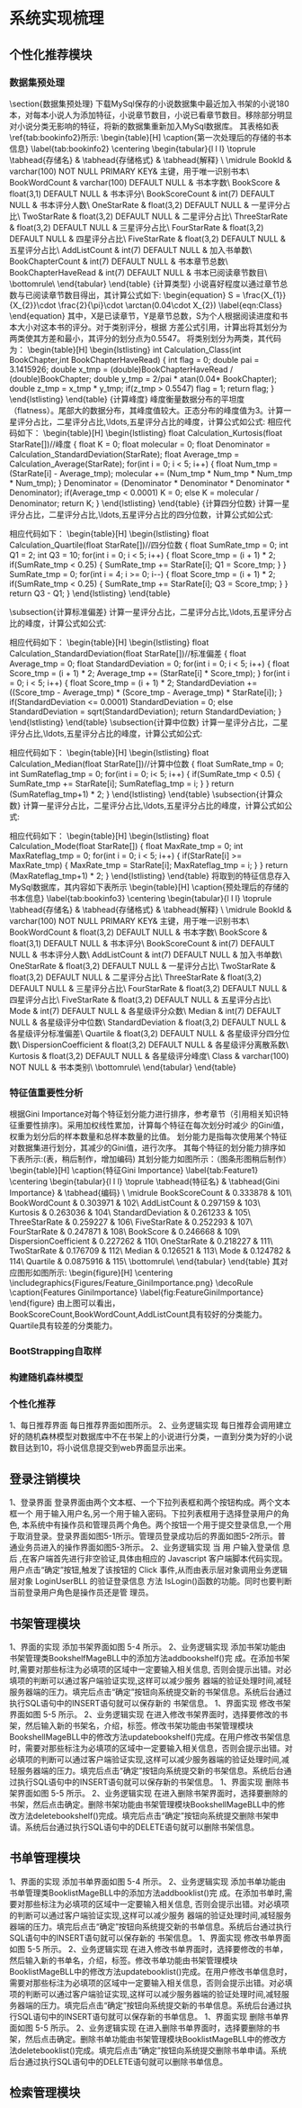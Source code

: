 # 系统实现梳理
## 个性化推荐模块
### 数据集预处理
\section{数据集预处理}
下载MySql保存的小说数据集中最近加入书架的小说180本，对每本小说人为添加特征，小说章节数目，小说已看章节数目。移除部分明显对小说分类无影响的特征，将新的数据集重新加入MySql数据库。
其表格如表\ref{tab:bookinfo2}所示:
\begin{table}[H]
	\caption{第一次处理后的存储的书本信息}
	\label{tab:bookinfo2}
	\centering
	\begin{tabular}{l l l}
		\toprule
		\tabhead{存储名} & \tabhead{存储格式} & \tabhead{解释} \\
		\midrule
		BookId & varchar(100) NOT NULL PRIMARY KEY& 主键，用于唯一识别书本\\
		BookWordCount & varchar(100) DEFAULT NULL & 书本字数\\
		BookScore & float(3,1) DEFAULT NULL & 书本评分\\
		BookScoreCount & int(7) DEFAULT NULL & 书本评分人数\\
		OneStarRate & float(3,2) DEFAULT NULL & 一星评分占比\\
		TwoStarRate & float(3,2) DEFAULT NULL & 二星评分占比\\
		ThreeStarRate & float(3,2) DEFAULT NULL & 三星评分占比\\
		FourStarRate & float(3,2) DEFAULT NULL & 四星评分占比\\
		FiveStarRate & float(3,2) DEFAULT NULL & 五星评分占比\\
		AddListCount & int(7) DEFAULT NULL & 加入书单数\\
		BookChapterCount & int(7) DEFAULT NULL & 书本章节总数\\
		BookChapterHaveRead & int(7) DEFAULT NULL & 书本已阅读章节数目\\
		\bottomrule\\
	\end{tabular}
\end{table}
{计算类型}
小说喜好程度以通过章节总数与已阅读章节数目得出，其计算公式如下:
\begin{equation}
S = \frac{X_{1}}{X_{2}}\cdot \frac{2}{\pi}\cdot \arctan(0.04\cdot X_{2})
\label{eqn:Class}
\end{equation}
其中，X是已读章节，Y是章节总数，S为个人根据阅读进度和书本大小对这本书的评分。对于类别评分，根据
方差公式引用，计算出将其划分为两类使其方差和最小，其评分的划分点为0.5547。
将类别划分为两类，其代码为：
\begin{table}[H]
	\begin{lstlisting}
	int Calculation_Class(int BookChapter,int BookChapterHaveRead)
	{
		int flag = 0;
		double pai = 3.1415926;
		double x_tmp = (double)BookChapterHaveRead / (double)BookChapter;
		double y_tmp = 2/pai * atan(0.04* BookChapter);
		double z_tmp = x_tmp * y_tmp;
		if(z_tmp > 0.5547)
		flag = 1;
		return flag;
	}
	\end{lstlisting}
\end{table}
{计算峰度}
峰度衡量数据分布的平坦度（flatness）。尾部大的数据分布，其峰度值较大。正态分布的峰度值为3。计算一星评分占比，二星评分占比,\ldots,五星评分占比的峰度，计算公式如公式:
相应代码如下：
\begin{table}[H]
\begin{lstlisting}
float Calculation_Kurtosis(float StarRate[])//峰度
{
	float K = 0;
	float molecular = 0;
	float Denominator = Calculation_StandardDeviation(StarRate);
	float Average_tmp = Calculation_Average(StarRate);
	for(int i = 0; i < 5; i++)
	{
		float Num_tmp = (StarRate[i] - Average_tmp);
		molecular += (Num_tmp * Num_tmp * Num_tmp * Num_tmp);
	}
	Denominator = (Denominator * Denominator * Denominator * Denominator);
	if(Average_tmp < 0.0001)
		K = 0;
	else
		K = molecular / Denominator;
	return K;
}
\end{lstlisting}
\end{table}
{计算四分位数}
计算一星评分占比，二星评分占比,\ldots,五星评分占比的四分位数，计算公式如公式:

相应代码如下：
\begin{table}[H]
	\begin{lstlisting}
float Calculation_Quartile(float StarRate[])//四分位数
{
	float SumRate_tmp = 0;
	int Q1 = 2;
	int Q3 = 10;
	for(int i = 0; i < 5; i++)
	{
		float Score_tmp = (i + 1) * 2;
		if(SumRate_tmp < 0.25)
		{
			SumRate_tmp += StarRate[i];
			Q1 = Score_tmp;
		}
	}
	SumRate_tmp = 0;
	for(int i = 4; i >= 0; i--)
	{
		float Score_tmp = (i + 1) * 2;
		if(SumRate_tmp < 0.25)
		{
			SumRate_tmp += StarRate[i];
			Q3 = Score_tmp;
		}
	}
	return Q3 - Q1;
}
	\end{lstlisting}
\end{table}

\subsection{计算标准偏差}
计算一星评分占比，二星评分占比,\ldots,五星评分占比的峰度，计算公式如公式:

相应代码如下：
\begin{table}[H]
	\begin{lstlisting}
	float Calculation_StandardDeviation(float StarRate[])//标准偏差
	{
		float Average_tmp = 0;
		float StandardDeviation = 0;
		for(int i = 0; i < 5; i++)
		{
			float Score_tmp = (i + 1) * 2;
			Average_tmp += (StarRate[i] * Score_tmp);
		}
		for(int i = 0; i < 5; i++)
		{
			float Score_tmp = (i + 1) * 2;
			StandardDeviation += ((Score_tmp - Average_tmp) * (Score_tmp - Average_tmp) * StarRate[i]);
		}
		if(StandardDeviation <= 0.0001)
			StandardDeviation = 0;
		else
			StandardDeviation = sqrt(StandardDeviation);
		return StandardDeviation;
	}
	\end{lstlisting}
\end{table}
\subsection{计算中位数}
计算一星评分占比，二星评分占比,\ldots,五星评分占比的峰度，计算公式如公式:

相应代码如下：
\begin{table}[H]
	\begin{lstlisting}
	float Calculation_Median(float StarRate[])//计算中位数
	{
		float SumRate_tmp = 0;
		int SumRateflag_tmp = 0;
		for(int i = 0; i< 5; i++)
		{
			if(SumRate_tmp < 0.5)
			{
				SumRate_tmp += StarRate[i];
				SumRateflag_tmp = i;
			}
		}
		return (SumRateflag_tmp+1) * 2;
	}
	\end{lstlisting}
\end{table}
\subsection{计算众数}
计算一星评分占比，二星评分占比,\ldots,五星评分占比的峰度，计算公式如公式:

相应代码如下：
\begin{table}[H]
	\begin{lstlisting}
	float Calculation_Mode(float StarRate[])
	{
		float MaxRate_tmp = 0;
		int MaxRateflag_tmp = 0;
		for(int i = 0; i < 5; i++)
		{
			if(StarRate[i] >= MaxRate_tmp)
			{
				MaxRate_tmp = StarRate[i];
				MaxRateflag_tmp = i;
			}
		}
		return (MaxRateflag_tmp+1) * 2;
	}
	\end{lstlisting}
\end{table}
将取到的特征信息存入MySql数据库，其内容如下表所示
\begin{table}[H]
	\caption{预处理后的存储的书本信息}
	\label{tab:bookinfo3}
	\centering
	\begin{tabular}{l l l}
		\toprule
		\tabhead{存储名} & \tabhead{存储格式} & \tabhead{解释} \\
		\midrule
		BookId & varchar(100) NOT NULL PRIMARY KEY& 主键，用于唯一识别书本\\
		BookWordCount & float(3,2) DEFAULT NULL & 书本字数\\
		BookScore & float(3,1) DEFAULT NULL & 书本评分\\
		BookScoreCount & int(7) DEFAULT NULL & 书本评分人数\\
		AddListCount & int(7) DEFAULT NULL & 加入书单数\\
		OneStarRate & float(3,2) DEFAULT NULL & 一星评分占比\\
		TwoStarRate & float(3,2) DEFAULT NULL & 二星评分占比\\
		ThreeStarRate & float(3,2) DEFAULT NULL & 三星评分占比\\
		FourStarRate & float(3,2) DEFAULT NULL & 四星评分占比\\
		FiveStarRate & float(3,2) DEFAULT NULL & 五星评分占比\\
		Mode & int(7) DEFAULT NULL & 各星级评分众数\\
		Median & int(7) DEFAULT NULL & 各星级评分中位数\\
		StandardDeviation & float(3,2) DEFAULT NULL & 各星级评分标准偏差\\
		Quartile & float(3,2) DEFAULT NULL & 各星级评分四分位数\\
		DispersionCoefficient & float(3,2) DEFAULT NULL & 各星级评分离散系数\\
		Kurtosis & float(3,2) DEFAULT NULL & 各星级评分峰度\\
		Class & varchar(100) NOT NULL & 书本类别\\
		\bottomrule\\
	\end{tabular}
\end{table}


### 特征值重要性分析
根据Gini Importance对每个特征划分能力进行排序，参考章节（引用相关知识特征重要性排序)。采用加权线性累加，计算每个特征在每次划分时减少
的Gini值，权重为划分后的样本数量和总样本数量的比值。
划分能力是指每次使用某个特征对数据集进行划分，其减少的Gini值，进行次序。
其每个特征的划分能力排序如下表所示:(表，稍后制作，增加编码)
其划分能力如图所示：（图条形图稍后制作）
\begin{table}[H]
	\caption{特征Gini Importance}
	\label{tab:Feature1}
	\centering
	\begin{tabular}{l l l}
		\toprule
		\tabhead{特征名} & \tabhead{Gini Importance} & \tabhead{编码} \\
		\midrule
		BookScoreCount & 0.333878 & 101\\
		BookWordCount & 0.303971 & 102\\
		AddListCount & 0.297159 & 103\\
		Kurtosis & 0.263036 & 104\\
		StandardDeviation & 0.261233 & 105\\
		ThreeStarRate & 0.259227 & 106\\
		FiveStarRate & 0.252293 & 107\\
		FourStarRate & 0.247871 & 108\\
		BookScore & 0.246668 & 109\\
		DispersionCoefficient & 0.227262 & 110\\
		OneStarRate & 0.218227 & 111\\
		TwoStarRate & 0.176709 & 112\\
		Median & 0.126521 & 113\\
		Mode & 0.124782 & 114\\
		Quartile & 0.0875916 & 115\\
		\bottomrule\\
	\end{tabular}
\end{table}
其对应图形如图所示:
\begin{figure}[H]
	\centering
	\includegraphics{Figures/Feature_GiniImportance.png}
	\decoRule
	\caption{Features GiniImportance}
	\label{fig:FeatureGiniImportance}
\end{figure}
由上图可以看出，BookScoreCount,BookWordCount,AddListCount具有较好的分类能力。Quartile具有较差的分类能力。
### BootStrapping自取样
### 构建随机森林模型
### 个性化推荐
1、每日推荐界面
每日推荐界面如图所示。
2、业务逻辑实现
每日推荐会调用建立好的随机森林模型对数据库中不在书架上的小说进行分类，一直到分类为好的小说数目达到10，将小说信息提交到web界面显示出来。
## 登录注销模块
1、登录界面
登录界面由两个文本框、一个下拉列表框和两个按钮构成。两个文本框一个
用于输入用户名,另一个用于输入密码。下拉列表框用于选择登录用户的角色,
本系统中有操作员和管理员两个角色。两个按钮一个用于提交登录信息,一个用
于取消登录。登录界面如图5-1所示。管理员登录成功后的界面如图5-2所示。普
通业务员进入的操作界面如图5-3所示。
2、业务逻辑实现
当 用 户输入登录信 息后 ,在客户端首先进行非空验证,具体由相应的
Javascript 客户端脚本代码实现。用户点击“确定”按钮,触发了该按钮的 Click
事件,从而由表示层对象调用业务逻辑层对象 LoginUserBLL 的验证登录信息
方法 IsLogin()函数的功能。同时也要判断当前登录用户角色是操作员还是管
理员。
## 书架管理模块
1、界面的实现
添加书架界面如图 5-4 所示。
2、业务逻辑实现
添加书架功能由书架管理类BookshelfMageBLL中的添加方法addbookshelf()完
成。在添加书架时,需要对那些标注为必填项的区域中一定要输入相关信息,
否则会提示出错。对必填项的判断可以通过客户端验证实现,这样可以减少服务
器端的验证处理时间,减轻服务器端的压力。填完后点击“确定”按钮向系统提交新的书架信息。系统后台通过执行SQL语句中的INSERT语句就可以保存新的
书架信息。
1、界面实现
修改书架界面如图 5-5 所示。
2、业务逻辑实现
在进入修改书架界面时，选择要修改的书架，然后输入新的书架名，介绍，标签。修改书架功能由书架管理模块BookshellMageBLL中的修改方法updatebookshelf()完成。在用户修改书架信息时，需要对那些标注为必填项的区域中一定要输入相关信息，否则会提示出错。对必填项的判断可以通过客户端验证实现,这样可以减少服务器端的验证处理时间,减轻服务器端的压力。填完后点击“确定”按钮向系统提交新的书架信息。系统后台通过执行SQL语句中的INSERT语句就可以保存新的书架信息。
1、界面实现
删除书架界面如图 5-5 所示。
2、业务逻辑实现
在进入删除书架界面时，选择要删除的书架，然后点击确定。删除书架功能由书架管理模块BookshellMageBLL中的修改方法deletebookshelf()完成。填完后点击“确定”按钮向系统提交删除书架申请。系统后台通过执行SQL语句中的DELETE语句就可以删除书架信息。

## 书单管理模块
1、界面的实现
添加书单界面如图 5-4 所示。
2、业务逻辑实现
添加书单功能由书单管理类BooklistMageBLL中的添加方法addbooklist()完
成。在添加书单时,需要对那些标注为必填项的区域中一定要输入相关信息,
否则会提示出错。对必填项的判断可以通过客户端验证实现,这样可以减少服务
器端的验证处理时间,减轻服务器端的压力。填完后点击“确定”按钮向系统提交新的书单信息。系统后台通过执行SQL语句中的INSERT语句就可以保存新的
书架信息。
1、界面实现
修改书单界面如图 5-5 所示。
2、业务逻辑实现
在进入修改书单界面时，选择要修改的书单，然后输入新的书单名，介绍，标签。修改书单功能由书架管理模块BooklistMageBLL中的修改方法updatebooklist()完成。在用户修改书单信息时，需要对那些标注为必填项的区域中一定要输入相关信息，否则会提示出错。对必填项的判断可以通过客户端验证实现,这样可以减少服务器端的验证处理时间,减轻服务器端的压力。填完后点击“确定”按钮向系统提交新的书单信息。系统后台通过执行SQL语句中的INSERT语句就可以保存新的书单信息。
1、界面实现
删除书单界面如图 5-5 所示。
2、业务逻辑实现
在进入删除书单界面时，选择要删除的书架，然后点击确定。删除书单功能由书架管理模块BooklistMageBLL中的修改方法deletebooklist()完成。填完后点击“确定”按钮向系统提交删除书单申请。系统后台通过执行SQL语句中的DELETE语句就可以删除书单信息。
## 检索管理模块
